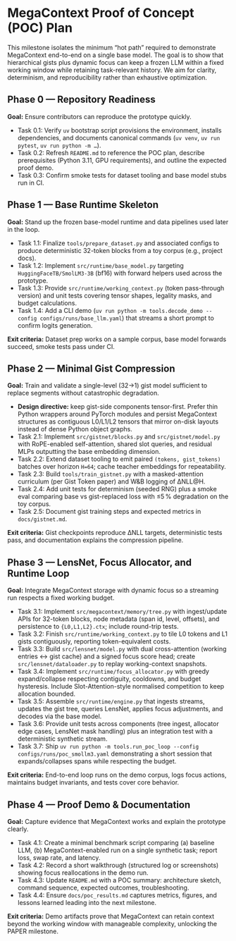 # MegaContext Proof of Concept (POC) Plan

This milestone isolates the minimum “hot path” required to demonstrate MegaContext end-to-end on a single base model. The goal is to show that hierarchical gists plus dynamic focus can keep a frozen LLM within a fixed working window while retaining task-relevant history. We aim for clarity, determinism, and reproducibility rather than exhaustive optimization.

## Phase 0 — Repository Readiness
**Goal:** Ensure contributors can reproduce the prototype quickly.
- Task 0.1: Verify `uv` bootstrap script provisions the environment, installs dependencies, and documents canonical commands (`uv venv`, `uv run pytest`, `uv run python -m …`).
- Task 0.2: Refresh `README.md` to reference the POC plan, describe prerequisites (Python 3.11, GPU requirements), and outline the expected proof demo.
- Task 0.3: Confirm smoke tests for dataset tooling and base model stubs run in CI.

## Phase 1 — Base Runtime Skeleton
**Goal:** Stand up the frozen base-model runtime and data pipelines used later in the loop.
- Task 1.1: Finalize `tools/prepare_dataset.py` and associated configs to produce deterministic 32-token blocks from a toy corpus (e.g., project docs).
- Task 1.2: Implement `src/runtime/base_model.py` targeting `HuggingFaceTB/SmolLM3-3B` (bf16) with forward helpers used across the prototype.
- Task 1.3: Provide `src/runtime/working_context.py` (token pass-through version) and unit tests covering tensor shapes, legality masks, and budget calculations.
- Task 1.4: Add a CLI demo (`uv run python -m tools.decode_demo --config configs/runs/base_llm.yaml`) that streams a short prompt to confirm logits generation.

**Exit criteria:** Dataset prep works on a sample corpus, base model forwards succeed, smoke tests pass under CI.

## Phase 2 — Minimal Gist Compression
**Goal:** Train and validate a single-level (32→1) gist model sufficient to replace segments without catastrophic degradation.
- **Design directive:** keep gist-side components tensor-first. Prefer thin Python wrappers around PyTorch modules and persist MegaContext structures as contiguous L0/L1/L2 tensors that mirror on-disk layouts instead of dense Python object graphs.
- Task 2.1: Implement `src/gistnet/blocks.py` and `src/gistnet/model.py` with RoPE-enabled self-attention, shared slot queries, and residual MLPs outputting the base embedding dimension.
- Task 2.2: Extend dataset tooling to emit paired `(tokens, gist_tokens)` batches over horizon `H=64`; cache teacher embeddings for repeatability.
- Task 2.3: Build `tools/train_gistnet.py` with a masked-attention curriculum (per Gist Token paper) and W&B logging of ΔNLL@H.
- Task 2.4: Add unit tests for determinism (seeded RNG) plus a smoke eval comparing base vs gist-replaced loss with ≤5 % degradation on the toy corpus.
- Task 2.5: Document gist training steps and expected metrics in `docs/gistnet.md`.

**Exit criteria:** Gist checkpoints reproduce ΔNLL targets, deterministic tests pass, and documentation explains the compression pipeline.

## Phase 3 — LensNet, Focus Allocator, and Runtime Loop
**Goal:** Integrate MegaContext storage with dynamic focus so a streaming run respects a fixed working budget.
- Task 3.1: Implement `src/megacontext/memory/tree.py` with ingest/update APIs for 32-token blocks, node metadata (span id, level, offsets), and persistence to `{L0,L1,L2}.ctx`; include round-trip tests.
- Task 3.2: Finish `src/runtime/working_context.py` to tile L0 tokens and L1 gists contiguously, reporting token-equivalent costs.
- Task 3.3: Build `src/lensnet/model.py` with dual cross-attention (working entries ↔ gist cache) and a signed focus score head; create `src/lensnet/dataloader.py` to replay working-context snapshots.
- Task 3.4: Implement `src/runtime/focus_allocator.py` with greedy expand/collapse respecting contiguity, cooldowns, and budget hysteresis. Include Slot-Attention-style normalised competition to keep allocation bounded.
- Task 3.5: Assemble `src/runtime/engine.py` that ingests streams, updates the gist tree, queries LensNet, applies focus adjustments, and decodes via the base model.
- Task 3.6: Provide unit tests across components (tree ingest, allocator edge cases, LensNet mask handling) plus an integration test with a deterministic synthetic stream.
- Task 3.7: Ship `uv run python -m tools.run_poc_loop --config configs/runs/poc_smollm3.yaml` demonstrating a short session that expands/collapses spans while respecting the budget.

**Exit criteria:** End-to-end loop runs on the demo corpus, logs focus actions, maintains budget invariants, and tests cover core behavior.

## Phase 4 — Proof Demo & Documentation
**Goal:** Capture evidence that MegaContext works and explain the prototype clearly.
- Task 4.1: Create a minimal benchmark script comparing (a) baseline LLM, (b) MegaContext-enabled run on a single synthetic task; report loss, swap rate, and latency.
- Task 4.2: Record a short walkthrough (structured log or screenshots) showing focus reallocations in the demo run.
- Task 4.3: Update `README.md` with a POC summary: architecture sketch, command sequence, expected outcomes, troubleshooting.
- Task 4.4: Ensure `docs/poc_results.md` captures metrics, figures, and lessons learned leading into the next milestone.

**Exit criteria:** Demo artifacts prove that MegaContext can retain context beyond the working window with manageable complexity, unlocking the PAPER milestone.

